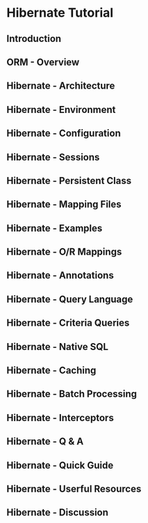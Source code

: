 # Hibernate Tutorial #
## Introduction ##
## ORM - Overview ##
## Hibernate - Architecture ##
## Hibernate - Environment ##
## Hibernate - Configuration ##
## Hibernate - Sessions ##
## Hibernate - Persistent Class ##
## Hibernate - Mapping Files ##
## Hibernate - Examples ##
## Hibernate - O/R Mappings ##
## Hibernate - Annotations ##
## Hibernate - Query Language ##
## Hibernate - Criteria Queries ##
## Hibernate - Native SQL ##
## Hibernate - Caching ##
## Hibernate - Batch Processing ##
## Hibernate - Interceptors ##
## Hibernate - Q & A ##
## Hibernate - Quick Guide ##
## Hibernate - Userful Resources ##
## Hibernate - Discussion ##